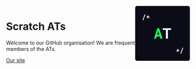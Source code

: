 <img src="https://raw.githubusercontent.com/scratch-advancedtopics/.github/main/profile/logo.svg" width="150px" align="right" />

# Scratch ATs
Welcome to our GitHub organisation! We are frequent members of the ATs.

[Our site](https://scratch-advancedtopics.github.io)
